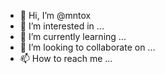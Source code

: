 - 👋 Hi, I’m @mntox
- 👀 I’m interested in ...
- 🌱 I’m currently learning ...
- 💞️ I’m looking to collaborate on ...
- 📫 How to reach me ...

<!---
mntox/mntox is a ✨ special ✨ repository because its `README.md` (this file) appears on your GitHub profile.
You can click the Preview link to take a look at your changes.
--->

